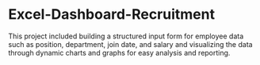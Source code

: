 # Excel-Dashboard-Recruitment
This project included building a structured input form for employee data such as position, department, join date, and salary and visualizing the data through dynamic charts and graphs for easy analysis and reporting.
